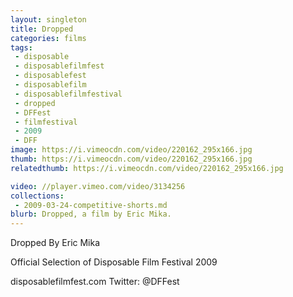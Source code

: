 ```yaml
---
layout: singleton
title: Dropped
categories: films
tags:
 - disposable
 - disposablefilmfest
 - disposablefest
 - disposablefilm
 - disposablefilmfestival
 - dropped
 - DFFest
 - filmfestival
 - 2009
 - DFF
image: https://i.vimeocdn.com/video/220162_295x166.jpg
thumb: https://i.vimeocdn.com/video/220162_295x166.jpg
relatedthumb: https://i.vimeocdn.com/video/220162_295x166.jpg

video: //player.vimeo.com/video/3134256
collections:
 - 2009-03-24-competitive-shorts.md
blurb: Dropped, a film by Eric Mika.
---
```


Dropped
By Eric Mika

Official Selection of Disposable Film Festival 2009

disposablefilmfest.com
Twitter: @DFFest